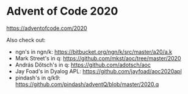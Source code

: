 # Advent of Code 2020

https://adventofcode.com/2020

Also check out:

- ngn's in ngn/k: https://bitbucket.org/ngn/k/src/master/a20/a.k
- Mark Street's in q: https://github.com/mkst/aoc/tree/master/2020
- András Dőtsch's in q: https://github.com/adotsch/aoc
- Jay Foad's in Dyalog APL: https://github.com/jayfoad/aoc2020apl
- pindash's in q/k9: https://github.com/pindash/adventQ/blob/master/2020.q
